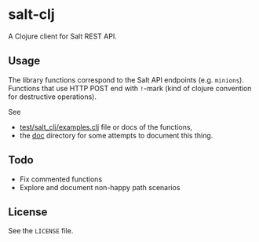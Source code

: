 # salt-clj

A Clojure client for Salt REST API.

## Usage

The library functions correspond to the Salt API endpoints (e.g. `minions`). Functions that use HTTP POST end with `!`-mark (kind of clojure convention for destructive operations).

See
* [test/salt_clj/examples.clj](test/salt_clj/examples.clj) file or docs of the functions,
* the [doc](doc) directory for some attempts to document this thing.

## Todo
* Fix commented functions
* Explore and document non-happy path scenarios

## License
See the `LICENSE` file.

